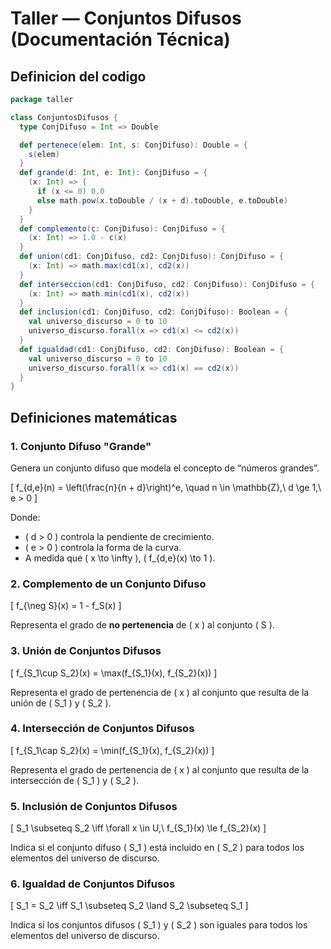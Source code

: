 # Taller — Conjuntos Difusos (Documentación Técnica)

## Definicion del codigo 

```scala
package taller

class ConjuntosDifusos {
  type ConjDifuso = Int => Double

  def pertenece(elem: Int, s: ConjDifuso): Double = {
    s(elem)
  }
  def grande(d: Int, e: Int): ConjDifuso = {
    (x: Int) => {
      if (x <= 0) 0.0
      else math.pow(x.toDouble / (x + d).toDouble, e.toDouble)
    }
  }
  def complemento(c: ConjDifuso): ConjDifuso = {
    (x: Int) => 1.0 - c(x)
  }
  def union(cd1: ConjDifuso, cd2: ConjDifuso): ConjDifuso = {
    (x: Int) => math.max(cd1(x), cd2(x))
  }
  def interseccion(cd1: ConjDifuso, cd2: ConjDifuso): ConjDifuso = {
    (x: Int) => math.min(cd1(x), cd2(x))
  }
  def inclusion(cd1: ConjDifuso, cd2: ConjDifuso): Boolean = {
    val universo_discurso = 0 to 10
    universo_discurso.forall(x => cd1(x) <= cd2(x))
  }
  def igualdad(cd1: ConjDifuso, cd2: ConjDifuso): Boolean = {
    val universo_discurso = 0 to 10
    universo_discurso.forall(x => cd1(x) == cd2(x))
  }
}
```

## Definiciones matemáticas

### 1. Conjunto Difuso "Grande"

Genera un conjunto difuso que modela el concepto de “números grandes”.

\[
f_{d,e}(n) = \left(\frac{n}{n + d}\right)^e, \quad n \in \mathbb{Z},\ d \ge 1,\ e > 0
\]

Donde:
- \( d > 0 \) controla la pendiente de crecimiento.
- \( e > 0 \) controla la forma de la curva.
- A medida que \( x \to \infty \), \( f_{d,e}(x) \to 1 \).

### 2. Complemento de un Conjunto Difuso

\[
f_{\neg S}(x) = 1 - f_S(x)
\]

Representa el grado de **no pertenencia** de \( x \) al conjunto \( S \).

### 3. Unión de Conjuntos Difusos

\[
f_{S_1\cup S_2}(x) = \max(f_{S_1}(x), f_{S_2}(x))
\]

Representa el grado de pertenencia de \( x \) al conjunto que resulta de la unión de \( S_1 \) y \( S_2 \).

### 4. Intersección de Conjuntos Difusos

\[
f_{S_1\cap S_2}(x) = \min(f_{S_1}(x), f_{S_2}(x))
\]

Representa el grado de pertenencia de \( x \) al conjunto que resulta de la intersección de \( S_1 \) y \( S_2 \).

### 5. Inclusión de Conjuntos Difusos

\[
S_1 \subseteq S_2 \iff \forall x \in U,\ f_{S_1}(x) \le f_{S_2}(x)
\]

Indica si el conjunto difuso \( S_1 \) está incluido en \( S_2 \) para todos los elementos del universo de discurso.

### 6. Igualdad de Conjuntos Difusos

\[
S_1 = S_2 \iff S_1 \subseteq S_2 \land S_2 \subseteq S_1
\]

Indica si los conjuntos difusos \( S_1 \) y \( S_2 \) son iguales para todos los elementos del universo de discurso.

